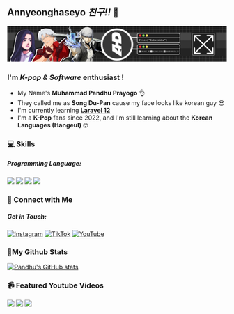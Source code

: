 ## Annyeonghaseyo _친구!!_ 👋

![PandhuPrayogo](img/banner.jpg)

### I'm _K-pop & Software_ enthusiast !

- My Name's **Muhammad Pandhu Prayogo** 👌
- They called me as **Song Du-Pan** cause my face looks like korean guy 😎
- I'm currently learning [**Laravel 12**](https://laravel.com/)
- I'm a **K-Pop** fans since 2022, and I'm still learning about the **Korean Languages (Hangeul)** 🤓

### 💻 Skills

##### Programming Language:

<img src="https://img.shields.io/badge/Python-FFD43B?style=for-the-badge&logo=python&logoColor=blue" /> <img src="https://img.shields.io/badge/HTML5-E34F26?style=for-the-badge&logo=html5&logoColor=white"/> <img src="https://img.shields.io/badge/CSS3-1572B6?style=for-the-badge&logo=css3&logoColor=white"/> <img src="https://img.shields.io/badge/JavaScript-323330?style=for-the-badge&logo=javascript&logoColor=F7DF1E" />

### 📱 Connect with Me

##### Get in Touch:

[![Instagram](https://img.shields.io/badge/Instagram-E4405F?style=for-the-badge&logo=instagram&logoColor=white)](https://www.instagram.com/luveriaaa._)
[![TikTok](https://img.shields.io/badge/TikTok-000000?style=for-the-badge&logo=tiktok&logoColor=white)](https://www.tiktok.com/@panduimnida_tv)
[![YouTube](https://img.shields.io/badge/YouTube-FF0000?style=for-the-badge&logo=youtube&logoColor=white)](https://www.youtube.com/@AluverHD)

### 🚩My Github Stats

[![Pandhu's GitHub stats](https://github-readme-stats.vercel.app/api?username=PandhuPrayogo)](https://github.com/anuraghazra/github-readme-stats)

### 📹 Featured Youtube Videos

<p>
  <a href="https://youtu.be/fbRnLWiBYp0"><img src="https://img.youtube.com/vi/fbRnLWiBYp0/hqdefault.jpg" width="350" /></a>
  <a href="https://youtu.be/qUUWif4Ed1o"><img src="https://img.youtube.com/vi/qUUWif4Ed1o/hqdefault.jpg" width="350" /></a>
  <a href="https://youtu.be/yVjfQVmivJ0"><img src="https://img.youtube.com/vi/yVjfQVmivJ0/hqdefault.jpg" width="350" /></a>
</p>
